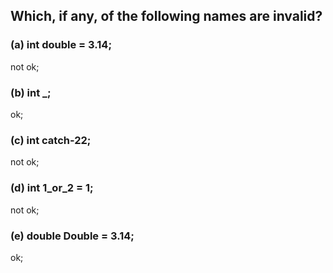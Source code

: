 ## Which, if any, of the following names are invalid?

### (a) int double = 3.14;

not ok;

### (b) int \_;

ok;

### (c) int catch-22;

not ok;

### (d) int 1_or_2 = 1;

not ok;

### (e) double Double = 3.14;

ok;
